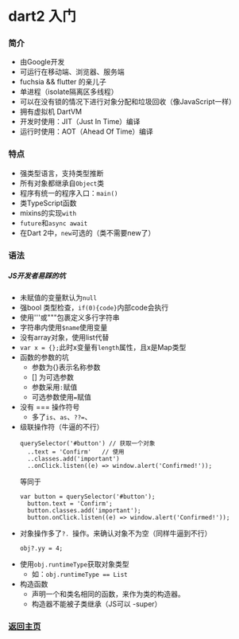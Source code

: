 # dart2 入门

### 简介
* 由Google开发
* 可运行在移动端、浏览器、服务端
* fuchsia && flutter 的亲儿子
* 单进程（isolate隔离区多线程）
* 可以在没有锁的情况下进行对象分配和垃圾回收（像JavaScript一样）
* 拥有虚拟机 DartVM
* 开发时使用：JIT（Just In Time）编译
* 运行时使用：AOT（Ahead Of Time）编译

### 特点
* 强类型语言，支持类型推断
* 所有对象都继承自`Object`类
* 程序有统一的程序入口：`main()`
* 类TypeScript函数
* mixins的实现`with`
* `future`和`async await`
* 在Dart 2中，`new`可选的（类不需要new了）

### 语法
##### JS开发者易踩的坑
* 未赋值的变量默认为`null`
* 强bool 类型检查，`if(0){code}`内部code会执行
* 使用'''或"""包裹定义多行字符串
* 字符串内使用`$name`使用变量
* 没有array对象，使用list代替
* `var x = {};`此时x变量有`length`属性，且x是Map类型
* 函数的参数的坑
  * 参数为{}表示名称参数
  * [] 为可选参数
  * 参数采用`:`赋值
  * 可选参数使用`=`赋值
* 没有 === 操作符号
  * 多了`is`、`as`、`??=`、
* 级联操作符（牛逼的不行）
  ```
  querySelector('#button') // 获取一个对象
    ..text = 'Confirm'   // 使用
    ..classes.add('important')
    ..onClick.listen((e) => window.alert('Confirmed!'));
  ```
  等同于
  ```
  var button = querySelector('#button');
    button.text = 'Confirm';
    button.classes.add('important');
    button.onClick.listen((e) => window.alert('Confirmed!'));
  ```
* 对象操作多了`?. `操作。来确认对象不为空（同样牛逼到不行）
  ```
  obj?.yy = 4;
  ```
* 使用`obj.runtimeType`获取对象类型
  * 如：`obj.runtimeType == List`
* 构造函数
  * 声明一个和类名相同的函数，来作为类的构造器。
  * 构造器不能被子类继承（JS可以 -super）

### [返回主页](/README.md)